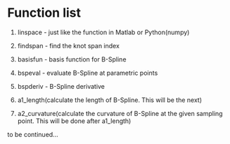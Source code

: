 # Function list

1. linspace - just like the function in Matlab or Python(numpy)

2. findspan - find the knot span index

3. basisfun - basis function for B-Spline

4. bspeval - evaluate B-Spline at parametric points

5. bspderiv - B-Spline derivative

6. a1_length(calculate the length of B-Spline. This will be the next)

7. a2_curvature(calculate the curvature of B-Spline at the given sampling point. This will be done after a1_length)

to be continued...
